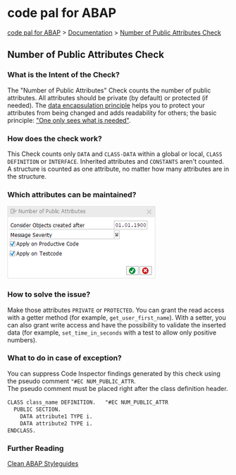 # code pal for ABAP

[code pal for ABAP](../../README.md) > [Documentation](../check_documentation.md) > [Number of Public Attributes Check](number-public-attributes.md)

## Number of Public Attributes Check

### What is the Intent of the Check?

The "Number of Public Attributes" Check counts the number of public attributes. All attributes should be private (by default) or protected (if needed). The [data encapsulation principle](https://en.wikipedia.org/wiki/Encapsulation_(computer_programming)) helps you to protect your attributes from being changed and adds readability for others; the basic principle: ["One only sees what is needed"](https://github.com/SAP/styleguides/blob/master/clean-abap/CleanABAP.md#members-private-by-default-protected-only-if-needed).

### How does the check work?

This Check counts only `DATA` and `CLASS-DATA` within a global or local, `CLASS DEFINITION` or `INTERFACE`. Inherited attributes and `CONSTANTS` aren't counted. A structure is counted as one attribute, no matter how many attributes are in the structure.

### Which attributes can be maintained?

![Attributes](./imgs/number_of_public_attributes.png)

### How to solve the issue?

Make those attributes `PRIVATE` or `PROTECTED`. You can grant the read access with a getter method (for example, `get_user_first_name`). With a setter, you can also grant write access and have the possibility to validate the inserted data (for example, `set_time_in_seconds` with a test to allow only positive numbers).

### What to do in case of exception?

You can suppress Code Inspector findings generated by this check using the pseudo comment `"#EC NUM_PUBLIC_ATTR`.  
The pseudo comment must be placed right after the class definition header.

```abap
CLASS class_name DEFINITION.   "#EC NUM_PUBLIC_ATTR
  PUBLIC SECTION.
    DATA attribute1 TYPE i.
    DATA attribute2 TYPE i.
ENDCLASS.
```

### Further Reading
[Clean ABAP Styleguides](https://github.com/SAP/styleguides/blob/master/clean-abap/CleanABAP.md#members-private-by-default-protected-only-if-needed) 


